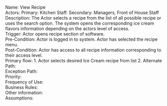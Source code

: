Name: View Recipe  
Actors: Primary: Kitchen Staff. Secondary: Managers, Front of House Staff  
Description: The Actor selects a recipe from the list of all possible recipe or uses the search option. The system opens the corresponding ice cream flavors information depending on the actors level of access.  
Trigger: Actor opens recipe section of software.  
Pre-Condition: Actor is logged in to system.  Actor has selected the recipe menu.  
Post-Condition: Actor has access to all recipe information corresponding to their access level.  
Primary flow: 1. Actor selects desired Ice Cream recipe from list  2. 
Alternate Path:  
Exception Path:  
Priority:  
Frequency of Use:  
Business Rules:  
Other information:  
Assumptions:  


